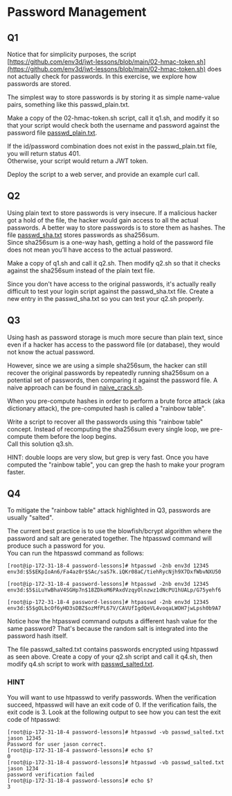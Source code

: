 # Password Management

## Q1
Notice that for simplicity purposes, the script 
[https://github.com/env3d/jwt-lessons/blob/main/02-hmac-token.sh](https://github.com/env3d/jwt-lessons/blob/main/02-hmac-token.sh)
does not actually check for passwords.  In this exercise, we explore how passwords are stored.

The simplest way to store passwords is by storing it as simple name-value pairs, something like this passwd_plain.txt.

Make a copy of the 02-hmac-token.sh script, call it q1.sh, and modify it so that your script would check both the 
username and password against the password file [passwd_plain.txt](passwd_plain.txt.).

If the id/password combination does not exist in the passwd_plain.txt file, you will return status 401.  
Otherwise, your script would return a JWT token.

Deploy the script to a web server, and provide an example curl call.

## Q2
Using plain text to store passwords is very insecure.  If a malicious hacker got a hold of the file, 
the hacker would gain access to all the actual passwords.  A better way to store passwords is to store 
them as hashes.  The file [passwd_sha.txt](passwd_sha.txt) stores passwords as sha256sum.  
Since sha256sum is a one-way hash, getting a hold of the password file does not mean you’ll have access 
to the actual password.

Make a copy of q1.sh and call it q2.sh.  Then modify q2.sh so that it checks against the sha256sum instead 
of the plain text file.

Since you don't have access to the original passwords, it's actually really difficult to test your login script 
against the passwd_sha.txt file.  Create a new entry in the passwd_sha.txt so you can test your q2.sh properly.  

## Q3
Using hash as password storage is much more secure than plain text, since even if a hacker has access to the password 
file (or database), they would not know the actual password. 

However, since we are using a simple sha256sum, the hacker can still recover the original passwords by repeatedly 
running sha256sum on a potential set of passwords, then comparing it against the password file.  A naive 
approach can be found in [naive_crack.sh](naive_crack.sh).

When you pre-compute hashes in order to perform a brute force attack (aka dictionary attack), the 
pre-computed hash is called a "rainbow table".  

Write a script to recover all the passwords using this "rainbow table" concept.
Instead of recomputing the sha256sum every single loop, we pre-compute them before the loop begins.  
Call this solution q3.sh.

HINT: double loops are very slow, but grep is very fast.  Once you have computed the "rainbow table", 
you can grep the hash to make your program faster.

## Q4
To mitigate the "rainbow table" attack highlighted in Q3, passwords are usually "salted".

The current best practice is to use the blowfish/bcrypt algorithm where the password and 
salt are generated together.  The htpasswd command will produce such a password for you.  
You can run the htpasswd command as follows:

```
[root@ip-172-31-18-4 password-lessons]# htpasswd -2nb env3d 12345
env3d:$5$EKpIoAn6/Fa4az0r$SAc/saS7k.iQKr08aC/tiehRycNjh9X7DxfWbvNXU50

[root@ip-172-31-18-4 password-lessons]# htpasswd -2nb env3d 12345
env3d:$5$iLuYwBhaV4SGHp7n$18ZDkoM6PAxdVzqyOlnzwz1dNcPU1hUALp/G75yehf6

[root@ip-172-31-18-4 password-lessons]# htpasswd -2nb env3d 12345
env3d:$5$gOLbcOf6yHD3sDBZ$ozMfPL67V/CAVUfIgdQeVL4voqaLWOH7jwLpsh0b9A7

```

Notice how the htpasswd command outputs a different hash value for the same password?  That's because the random 
salt is integrated into the password hash itself.

The file passwd_salted.txt contains passwords encrypted using htpasswd as seen above.  Create a copy of your q2.sh 
script and call it q4.sh, then modify q4.sh script to work with [passwd_salted.txt](passwd_salted.txt).

### HINT

You will want to use htpasswd to verify passwords.  When the verification succeed, htpasswd will have an exit 
code of 0.  If the verification fails, the exit code is 3.  Look at the following output to see how
you can test the exit code of htpasswd:

```
[root@ip-172-31-18-4 password-lessons]# htpasswd -vb passwd_salted.txt jason 12345
Password for user jason correct.
[root@ip-172-31-18-4 password-lessons]# echo $?
0
[root@ip-172-31-18-4 password-lessons]# htpasswd -vb passwd_salted.txt jason 1234
password verification failed
[root@ip-172-31-18-4 password-lessons]# echo $?
3
```
